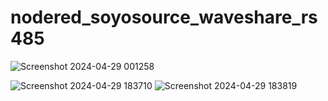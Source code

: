 # nodered_soyosource_waveshare_rs485

![Screenshot 2024-04-29 001258](https://github.com/phineasIV/nodered_soyosource_waveshare_rs485/assets/24437085/fc8d4abc-2426-4ec9-8ff6-b7c08a850443)


![Screenshot 2024-04-29 183710](https://github.com/phineasIV/nodered_soyosource_waveshare_rs485/assets/24437085/856b07e8-758e-4da1-94f0-333ce5f6ed11)
![Screenshot 2024-04-29 183819](https://github.com/phineasIV/nodered_soyosource_waveshare_rs485/assets/24437085/6708ad65-a59f-43cc-9622-3a85673e8b09)
